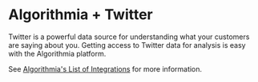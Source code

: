 # Algorithmia + Twitter 

Twitter is a powerful data source for understanding what your customers are saying about you. Getting access to Twitter data for analysis is easy with the Algorithmia platform.

See [Algorithmia's List of Integrations](https://algorithmia.com/developers/integrations) for more information.

